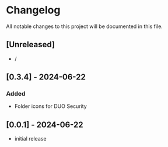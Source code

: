 # Changelog

All notable changes to this project will be documented in this file.

## [Unreleased]

- /

## [0.3.4] - 2024-06-22

### Added
- Folder icons for DUO Security

## [0.0.1] - 2024-06-22

- initial release